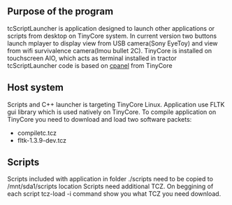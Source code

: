 ## Purpose of the program
tcScriptLauncher is application designed to launch other applications or
scripts from desktop on TinyCore system. In current version two buttons launch
mplayer to display view from USB camera(Sony EyeToy) and view from wifi survivalence camera(Imou bullet 2C).
TinyCore is installed on touchscreen AIO, which acts as terminal installed in tractor
tcScriptLauncher code is based on [cpanel](https://github.com/tinycorelinux/fltk_projects/blob/master/cpanel/cpanel.cxx) from TinyCore
## Host system
Scripts and C++ launcher is targeting TinyCore Linux.
Application use FLTK gui library which is used natively on TinyCore.
To compile application on TinyCore you need to download and load two software packets:
* compiletc.tcz
* fltk-1.3.9-dev.tcz
## Scripts
Scripts included with application in folder ./scripts need to be copied to /mnt/sda1/scripts location
Scripts need additional TCZ. On beggining of each script tcz-load -i command show you what TCZ you need download.
